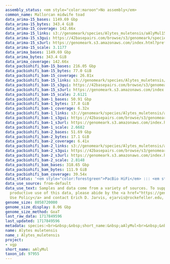 ```yaml
---
assembly_status: <em style="color:maroon">No assembly</em>
common_name: Mallorcan midwife toad
data_arima-15_bases: 1149.69 Gbp
data_arima-15_bytes: 343.4 GiB
data_arima-15_coverage: 142.66x
data_arima-15_links: s3://genomeark/species/Alytes_muletensis/aAlyMul15/genomic_data/arima/<br>
data_arima-15_s3gui: https://42basepairs.com/browse/s3/genomeark/species/Alytes_muletensis/aAlyMul15/genomic_data/arima/
data_arima-15_s3url: https://genomeark.s3.amazonaws.com/index.html?prefix=species/Alytes_muletensis/aAlyMul15/genomic_data/arima/
data_arima-15_scale: 3.1177
data_arima_bases: 1149.69 Gbp
data_arima_bytes: 343.4 GiB
data_arima_coverage: 142.66x
data_pacbiohifi_bam-15_bases: 216.05 Gbp
data_pacbiohifi_bam-15_bytes: 77.0 GiB
data_pacbiohifi_bam-15_coverage: 26.81x
data_pacbiohifi_bam-15_links: s3://genomeark/species/Alytes_muletensis/aAlyMul15/genomic_data/pacbio_hifi/<br>
data_pacbiohifi_bam-15_s3gui: https://42basepairs.com/browse/s3/genomeark/species/Alytes_muletensis/aAlyMul15/genomic_data/pacbio_hifi/
data_pacbiohifi_bam-15_s3url: https://genomeark.s3.amazonaws.com/index.html?prefix=species/Alytes_muletensis/aAlyMul15/genomic_data/pacbio_hifi/
data_pacbiohifi_bam-15_scale: 2.6121
data_pacbiohifi_bam-1_bases: 50.91 Gbp
data_pacbiohifi_bam-1_bytes: 17.8 GiB
data_pacbiohifi_bam-1_coverage: 6.32x
data_pacbiohifi_bam-1_links: s3://genomeark/species/Alytes_muletensis/aAlyMul1/genomic_data/pacbio_hifi/<br>
data_pacbiohifi_bam-1_s3gui: https://42basepairs.com/browse/s3/genomeark/species/Alytes_muletensis/aAlyMul1/genomic_data/pacbio_hifi/
data_pacbiohifi_bam-1_s3url: https://genomeark.s3.amazonaws.com/index.html?prefix=species/Alytes_muletensis/aAlyMul1/genomic_data/pacbio_hifi/
data_pacbiohifi_bam-1_scale: 2.6682
data_pacbiohifi_bam-2_bases: 51.69 Gbp
data_pacbiohifi_bam-2_bytes: 17.1 GiB
data_pacbiohifi_bam-2_coverage: 6.41x
data_pacbiohifi_bam-2_links: s3://genomeark/species/Alytes_muletensis/aAlyMul2/genomic_data/pacbio_hifi/<br>
data_pacbiohifi_bam-2_s3gui: https://42basepairs.com/browse/s3/genomeark/species/Alytes_muletensis/aAlyMul2/genomic_data/pacbio_hifi/
data_pacbiohifi_bam-2_s3url: https://genomeark.s3.amazonaws.com/index.html?prefix=species/Alytes_muletensis/aAlyMul2/genomic_data/pacbio_hifi/
data_pacbiohifi_bam-2_scale: 2.8148
data_pacbiohifi_bam_bases: 318.65 Gbp
data_pacbiohifi_bam_bytes: 111.9 GiB
data_pacbiohifi_bam_coverage: 39.54x
data_status: '<em style="color:forestgreen">PacBio HiFi</em> ::: <em style="color:forestgreen">Arima</em>'
data_use_source: from-default
data_use_text: Samples and data come from a variety of sources. To support fair and
  productive use of this data, please abide by the <a href="https://genome10k.soe.ucsc.edu/data-use-policies/">Data
  Use Policy</a> and contact Erich D. Jarvis, ejarvis@rockefeller.edu, with any questions.
genome_size: 8058720000
genome_size_display: 8.06 Gbp
genome_size_method: GoaT
last_raw_data: 1717849596
last_updated: 1717849596
metadata: species:<br>&nbsp;&nbsp;short_name:&nbsp;aAlyMul<br>&nbsp;&nbsp;name:&nbsp;Alytes&nbsp;muletensis<br>&nbsp;&nbsp;taxon_id:&nbsp;97955<br>&nbsp;&nbsp;common_name:&nbsp;Mallorcan&nbsp;midwife&nbsp;toad<br>&nbsp;&nbsp;order:<br>&nbsp;&nbsp;&nbsp;&nbsp;name:&nbsp;Anura<br>&nbsp;&nbsp;family:<br>&nbsp;&nbsp;&nbsp;&nbsp;name:&nbsp;Alytidae<br>&nbsp;&nbsp;individuals:<br>&nbsp;&nbsp;&nbsp;&nbsp;-&nbsp;short_name:&nbsp;aAlyMul1<br>&nbsp;&nbsp;&nbsp;&nbsp;&nbsp;&nbsp;biosample_id:&nbsp;SAMEA114521711<br>&nbsp;&nbsp;&nbsp;&nbsp;&nbsp;&nbsp;sex:&nbsp;female<br>&nbsp;&nbsp;&nbsp;&nbsp;-&nbsp;short_name:&nbsp;aAlyMul15<br>&nbsp;&nbsp;&nbsp;&nbsp;&nbsp;&nbsp;biosample_id:<br>&nbsp;&nbsp;&nbsp;&nbsp;&nbsp;&nbsp;sex:<br>&nbsp;&nbsp;&nbsp;&nbsp;-&nbsp;short_name:&nbsp;aAlyMul2<br>&nbsp;&nbsp;&nbsp;&nbsp;&nbsp;&nbsp;biosample_id:&nbsp;SAMEA114521712<br>&nbsp;&nbsp;&nbsp;&nbsp;&nbsp;&nbsp;sex:&nbsp;male<br>&nbsp;&nbsp;genome_size:&nbsp;8058720000<br>&nbsp;&nbsp;genome_size_method:&nbsp;GoaT<br>&nbsp;&nbsp;project:&nbsp;[&nbsp;vgp&nbsp;]<br>
name: Alytes muletensis
name_: Alytes_muletensis
project:
- vgp
short_name: aAlyMul
taxon_id: 97955
---
```

